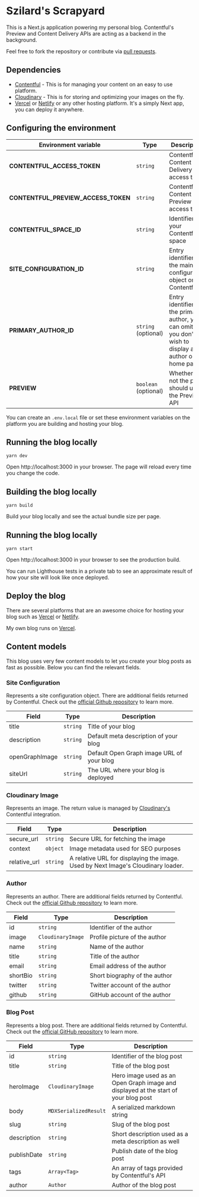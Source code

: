 # Szilard's Scrapyard

This is a Next.js application powering my personal blog. Contentful's Preview
and Content Delivery APIs are acting as a backend in the background.

Feel free to fork the repository or contribute via
[pull requests](https://github.com/szilarddoro/szilarddoro-blog/pulls).

## Dependencies

- [Contentful](https://contentful.com) - This is for managing your content on an
  easy to use platform.
- [Cloudinary](https://cloudinary.com) - This is for storing and optimizing your
  images on the fly.
- [Vercel](https://vercel.com) or [Netlify](https://netlify.com) or any other
  hosting platform. It's a simply Next app, you can deploy it anywhere.

## Configuring the environment

| Environment variable                | Type                 | Description                                                                                                   |
| ----------------------------------- | -------------------- | ------------------------------------------------------------------------------------------------------------- |
| **CONTENTFUL_ACCESS_TOKEN**         | `string`             | Contentful's Content Delivery API access token                                                                |
| **CONTENTFUL_PREVIEW_ACCESS_TOKEN** | `string`             | Contentful's Content Preview API access token                                                                 |
| **CONTENTFUL_SPACE_ID**             | `string`             | Identifier of your Contentful's space                                                                         |
| **SITE_CONFIGURATION_ID**           | `string`             | Entry identifier of the main site configuration object on Contentful                                          |
| **PRIMARY_AUTHOR_ID**               | `string` (optional)  | Entry identifier of the primary author, you can omit if you don't wish to display any author on the home page |
| **PREVIEW**                         | `boolean` (optional) | Whether or not the page should use the Preview API                                                            |

You can create an `.env.local` file or set these environment variables on the
platform you are building and hosting your blog.

## Running the blog locally

`yarn dev`

Open http://localhost:3000 in your browser. The page will reload every time you
change the code.

## Building the blog locally

`yarn build`

Build your blog locally and see the actual bundle size per page.

## Running the blog locally

`yarn start`

Open http://localhost:3000 in your browser to see the production build.

You can run Lighthouse tests in a private tab to see an approximate result of
how your site will look like once deployed.

## Deploy the blog

There are several platforms that are an awesome choice for hosting your blog
such as [Vercel](https://vercel.com) or [Netlify](https://netlify.com).

My own blog runs on [Vercel](https://vercel.com).

## Content models

This blog uses very few content models to let you create your blog posts as fast
as possible. Below you can find the relevant fields.

### Site Configuration

Represents a site configuration object. There are additional fields returned by
Contentful. Check out the
[official Github repository](https://github.com/contentful/contentful.js) to
learn more.

| Field          | Type     | Description                               |
| -------------- | -------- | ----------------------------------------- |
| title          | `string` | Title of your blog                        |
| description    | `string` | Default meta description of your blog     |
| openGraphImage | `string` | Default Open Graph image URL of your blog |
| siteUrl        | `string` | The URL where your blog is deployed       |

### Cloudinary Image

Represents an image. The return value is managed by
[Cloudinary's](http://cloudinary.com) Contentful integration.

| Field        | Type     | Description                                                                      |
| ------------ | -------- | -------------------------------------------------------------------------------- |
| secure_url   | `string` | Secure URL for fetching the image                                                |
| context      | `object` | Image metadata used for SEO purposes                                             |
| relative_url | `string` | A relative URL for displaying the image. Used by Next Image's Cloudinary loader. |

### Author

Represents an author. There are additional fields returned by Contentful. Check
out the
[official Github repository](https://github.com/contentful/contentful.js) to
learn more.

| Field    | Type              | Description                   |
| -------- | ----------------- | ----------------------------- |
| id       | `string`          | Identifier of the author      |
| image    | `CloudinaryImage` | Profile picture of the author |
| name     | `string`          | Name of the author            |
| title    | `string`          | Title of the author           |
| email    | `string`          | Email address of the author   |
| shortBio | `string`          | Short biography of the author |
| twitter  | `string`          | Twitter account of the author |
| github   | `string`          | GitHub account of the author  |

### Blog Post

Represents a blog post. There are additional fields returned by Contentful.
Check out the
[official GitHub repository](https://github.com/contentful/contentful.js) to
learn more.

| Field       | Type                  | Description                                                                         |
| ----------- | --------------------- | ----------------------------------------------------------------------------------- |
| id          | `string`              | Identifier of the blog post                                                         |
| title       | `string`              | Title of the blog post                                                              |
| heroImage   | `CloudinaryImage`     | Hero image used as an Open Graph image and displayed at the start of your blog post |
| body        | `MDXSerializedResult` | A serialized markdown string                                                        |
| slug        | `string`              | Slug of the blog post                                                               |
| description | `string`              | Short description used as a meta description as well                                |
| publishDate | `string`              | Publish date of the blog post                                                       |
| tags        | `Array<Tag>`          | An array of tags provided by Contentful's API                                       |
| author      | `Author`              | Author of the blog post                                                             |
